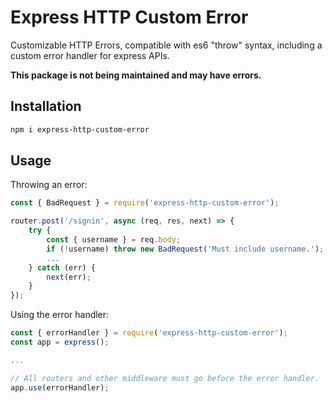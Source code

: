 # Express HTTP Custom Error

Customizable HTTP Errors, compatible with es6 "throw" syntax, including a custom error handler for express APIs.

**This package is not being maintained and may have errors.**

## Installation

```bash
npm i express-http-custom-error
```

## Usage

Throwing an error:

```javascript
const { BadRequest } = require('express-http-custom-error');

router.post('/signin', async (req, res, next) => {
    try {
        const { username } = req.body;
        if (!username) throw new BadRequest('Must include username.');
        ...
    } catch (err) {
        next(err);
    }
});
```

Using the error handler:

```javascript
const { errorHandler } = require('express-http-custom-error');
const app = express();

...

// All routers and other middleware must go before the error handler.
app.use(errorHandler);
```
